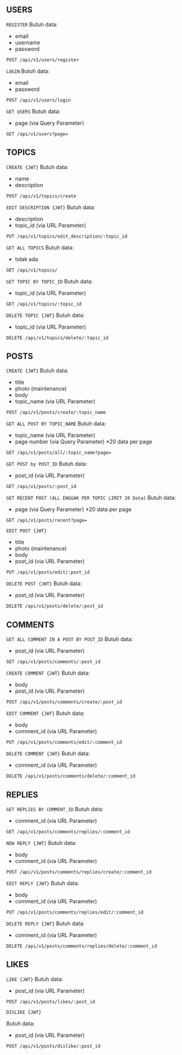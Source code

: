 ## USERS
`REGISTER`
Butuh data:
- email
- username
- password
```
POST /api/v1/users/register
```
`LOGIN`
Butuh data:
- email
- password
```
POST /api/v1/users/login
```
`GET USERS`
Butuh data:
- page (via Query Parameter)
```
GET /api/v1/users?page=
```
## TOPICS 
`CREATE {JWT}`
Butuh data:
- name
- description
```
POST /api/v1/topics/create
```
`EDIT DESCRIPTION {JWT}`
Butuh data:
- description
- topic_id (via URL Parameter)
```
PUT /api/v1/topics/edit_description/:topic_id
```
`GET ALL TOPICS`
Butuh data:
- tidak ada
```
GET /api/v1/topics/
```
`GET TOPIC BY TOPIC_ID`
Butuh data:
- topic_id (via URL Parameter)
```
GET /api/v1/topics/:topic_id
```
`DELETE TOPIC {JWT}`
Butuh data:
- topic_id (via URL Parameter)
```
DELETE /api/v1/topics/delete/:topic_id
```
## POSTS
`CREATE {JWT}`
Butuh data:
- title
- photo (maintenance)
- body
- topic_name (via URL Parameter)
```
POST /api/v1/posts/create/:topic_name
```
`GET ALL POST BY TOPIC_NAME`
Butuh data:
- topic_name (via URL Parameter)
- page number (via Query Parameter)
*20 data per page
```
GET /api/v1/posts/all/:topic_name?page=
```
`GET POST by POST_ID`
Butuh data:
- post_id (via URL Parameter)
```
GET /api/v1/posts/:post_id
```
`GET RECENT POST (ALL ENGGAK PER TOPIC LIMIT 20 Data)`
Butuh data:
- page (via Query Parameter)
*20 data per page
```
GET /api/v1/posts/recent?page=
```
`EDIT POST {JWT}`
- title
- photo (maintenance)
- body
- post_id (via URL Parameter)
```
PUT /api/v1/posts/edit/:post_id
```
`DELETE POST {JWT}`
Butuh data:
- post_id (via URL Parameter)
```
DELETE /api/v1/posts/delete/:post_id
```
## COMMENTS
`GET ALL COMMENT IN A POST BY POST_ID`
Butuh data:
- post_id (via URL Parameter)
```
GET /api/v1/posts/comments/:post_id
```
`CREATE COMMENT {JWT}`
Butuh data:
- body
- post_id (via URL Parameter)
```
POST /api/v1/posts/comments/create/:post_id
```
`EDIT COMMENT {JWT}`
Butuh data:
- body
- comment_id (via URL Parameter)
```
PUT /api/v1/posts/comments/edit/:comment_id
```
`DELETE COMMENT {JWT}`
Butuh data:
- comment_id (via URL Parameter)
```
DELETE /api/v1/posts/comments/delete/:comment_id
```
## REPLIES
`GET REPLIES BY COMMENT_ID`
Butuh data:
- comment_id (via URL Parameter)
```
GET /api/v1/posts/comments/replies/:comment_id
```
`NEW REPLY {JWT}`
Butuh data:
- body
- comment_id (via URL Parameter)
```
POST /api/v1/posts/comments/replies/create/:comment_id
```
`EDIT REPLY {JWT}`
Butuh data:
- body
- comment_id (via URL Parameter)
```
PUT /api/v1/posts/comments/replies/edit/:comment_id
```
`DELETE REPLY {JWT}`
Butuh data:
- comment_id (via URL Parameter)
```
DELETE /api/v1/posts/comments/replies/delete/:comment_id
```
## LIKES

`LIKE {JWT}`
Butuh data:
- post_id (via URL Parameter)
```
POST /api/v1/posts/likes/:post_id
```
`DISLIKE {JWT}`

Butuh data:
- post_id (via URL Parameter)
```
POST /api/v1/posts/dislike/:post_id
```
